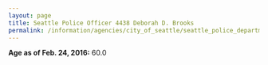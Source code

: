 ```yaml
---
layout: page
title: Seattle Police Officer 4438 Deborah D. Brooks
permalink: /information/agencies/city_of_seattle/seattle_police_department/copbook/4438/
---
```


**Age as of Feb. 24, 2016:** 60.0
